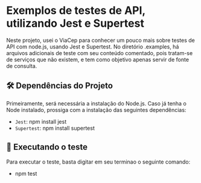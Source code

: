 # Exemplos de testes de API, utilizando Jest e Supertest

Neste projeto, usei o ViaCep para conhecer um pouco mais sobre testes de API com node.js, usando Jest e Supertest. 
No diretório .examples, há arquivos adicionais de teste com seu conteúdo comentado, pois tratam-se de serviços que não existem, e tem como objetivo apenas servir de fonte de consulta.

## 🛠️ Dependências do Projeto

Primeiramente, será necessária a instalação do Node.js. Caso já tenha o Node instalado, prossiga com a instalação das seguintes dependências:

- `Jest`: npm install jest
- `Supertest`: npm install supertest

## 📁 Executando o teste

Para executar o teste, basta digitar em seu terminao o seguinte comando: 
- npm test
